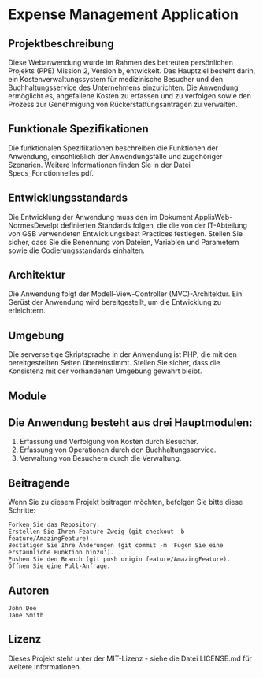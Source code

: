 # Expense Management Application
## Projektbeschreibung

Diese Webanwendung wurde im Rahmen des betreuten persönlichen Projekts (PPE) Mission 2, Version b, entwickelt. Das Hauptziel besteht darin, ein Kostenverwaltungssystem für medizinische Besucher und den Buchhaltungsservice des Unternehmens einzurichten. Die Anwendung ermöglicht es, angefallene Kosten zu erfassen und zu verfolgen sowie den Prozess zur Genehmigung von Rückerstattungsanträgen zu verwalten.

## Funktionale Spezifikationen

Die funktionalen Spezifikationen beschreiben die Funktionen der Anwendung, einschließlich der Anwendungsfälle und zugehöriger Szenarien. Weitere Informationen finden Sie in der Datei Specs_Fonctionnelles.pdf.

## Entwicklungsstandards

Die Entwicklung der Anwendung muss den im Dokument ApplisWeb-NormesDevelpt definierten Standards folgen, die die von der IT-Abteilung von GSB verwendeten Entwicklungsbest Practices festlegen. Stellen Sie sicher, dass Sie die Benennung von Dateien, Variablen und Parametern sowie die Codierungsstandards einhalten.

## Architektur

Die Anwendung folgt der Modell-View-Controller (MVC)-Architektur. Ein Gerüst der Anwendung wird bereitgestellt, um die Entwicklung zu erleichtern.

## Umgebung

Die serverseitige Skriptsprache in der Anwendung ist PHP, die mit den bereitgestellten Seiten übereinstimmt. Stellen Sie sicher, dass die Konsistenz mit der vorhandenen Umgebung gewahrt bleibt.

## Module

## Die Anwendung besteht aus drei Hauptmodulen:

1. Erfassung und Verfolgung von Kosten durch Besucher.
2. Erfassung von Operationen durch den Buchhaltungsservice.
3. Verwaltung von Besuchern durch die Verwaltung.

## Beitragende

Wenn Sie zu diesem Projekt beitragen möchten, befolgen Sie bitte diese Schritte:

    Forken Sie das Repository.
    Erstellen Sie Ihren Feature-Zweig (git checkout -b feature/AmazingFeature).
    Bestätigen Sie Ihre Änderungen (git commit -m 'Fügen Sie eine erstaunliche Funktion hinzu').
    Pushen Sie den Branch (git push origin feature/AmazingFeature).
    Öffnen Sie eine Pull-Anfrage.

## Autoren

    John Doe
    Jane Smith

## Lizenz

Dieses Projekt steht unter der MIT-Lizenz - siehe die Datei LICENSE.md für weitere Informationen.
